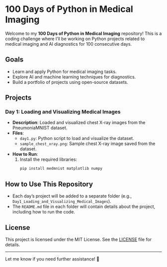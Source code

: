 # 100 Days of Python in Medical Imaging

Welcome to my **100 Days of Python in Medical Imaging** repository! This is a coding challenge where I’ll be working on Python projects related to medical imaging and AI diagnostics for 100 consecutive days.

## Goals
- Learn and apply Python for medical imaging tasks.
- Explore AI and machine learning techniques for diagnostics.
- Build a portfolio of projects using open-source datasets.

## Projects
### Day 1: Loading and Visualizing Medical Images
- **Description**: Loaded and visualized chest X-ray images from the PneumoniaMNIST dataset.
- **Files**:
  - `day1.py`: Python script to load and visualize the dataset.
  - `sample_chest_xray.png`: Sample chest X-ray image saved from the dataset.
- **How to Run**:
  1. Install the required libraries:
     ```bash
     pip install medmnist matplotlib numpy
     ```


## How to Use This Repository
- Each day’s project will be added to a separate folder (e.g., `Day1_Loading_and_Visualizing_Medical_Images`).
- The `README.md` file in each folder will contain details about the project, including how to run the code.

## License
This project is licensed under the MIT License. See the [LICENSE](LICENSE) file for details.

---

Let me know if you need further assistance! 🚀
